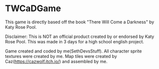 # TWCaDGame
This game is directly based off the book "There Will Come a Darkness" by Katy Rose Pool.

Disclaimer: This is NOT an official product created by or endorsed by Katy Rose Pool. This was made in 3 days for a high school english project.

Game created and coded by me(SethDevsStuff). All character sprite textures were created by me. Map tiles were created by Caz(https://cazwolf.itch.io/) and assembled by me.
